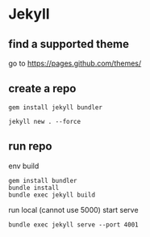 # Jekyll

## find a supported theme

go to https://pages.github.com/themes/

## create a repo
```
gem install jekyll bundler

jekyll new . --force
```

## run repo

env build
```
gem install bundler
bundle install
bundle exec jekyll build
```

run local (cannot use 5000)
start serve
```
bundle exec jekyll serve --port 4001
```
